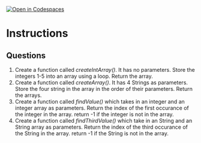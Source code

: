 [![Open in Codespaces](https://classroom.github.com/assets/launch-codespace-2972f46106e565e64193e422d61a12cf1da4916b45550586e14ef0a7c637dd04.svg)](https://classroom.github.com/open-in-codespaces?assignment_repo_id=20643944)
# Instructions  

  ## Questions

1. Create a function called _createIntArray()_.  It has no parameters. Store the integers 1-5 into an array using a loop.  Return the array.
2. Create a function called _createArray()_.  It has 4 Strings as parameters.  Store the four string in the array in the order of their parameters.   Return the arrays.
3. Create a function called _findValue()_ which takes in an integer and an integer array as parameters.  Return the index of the first occurance of the integer in the array.  return -1 if the integer is not in the array.
4. Create a function called _findThirdValue()_ which take in an String and an String array as parameters.  Return the index of the third occurance of the String in the array.  return -1 if the String is not in the array.